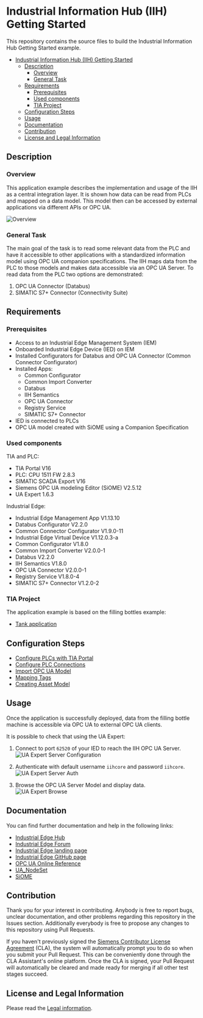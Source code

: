 # Industrial Information Hub (IIH) Getting Started
This repository contains the source files to build the Industrial Information Hub Getting Started example.

- [Industrial Information Hub (IIH) Getting Started](#industrial-information-hub-iih-getting-started)
  - [Description](#description)
    - [Overview](#overview)
    - [General Task](#general-task)
  - [Requirements](#requirements)
    - [Prerequisites](#prerequisites)
    - [Used components](#used-components)
    - [TIA Project](#tia-project)
  - [Configuration Steps](#configuration-steps)
  - [Usage](#usage)
  - [Documentation](#documentation)
  - [Contribution](#contribution)
  - [License and Legal Information](#license-and-legal-information)

## Description
### Overview
This application example describes the implementation and usage of the IIH as a central integration layer. It is shown how data can be read from PLCs and mapped on a data model. This model then can be accessed by external applications via different APIs or OPC UA.

![Overview](docs/graphics/overview.png)

### General Task
The main goal of the task is to read some relevant data from the PLC and have it accessible to other applications with a standardized information model using OPC UA companion specifications. The IIH maps data from the PLC to those models and makes data accessible via an OPC UA Server.
To read data from the PLC two options are demonstrated: 
1. OPC UA Connector (Databus)
2. SIMATIC S7+ Connector (Connectivity Suite)     

## Requirements
### Prerequisites
- Access to an Industrial Edge Management System (IEM)
- Onboarded Industrial Edge Device (IED) on IEM
- Installed Configurators for Databus and OPC UA Connector (Common Connector Configurator)
- Installed Apps:
  - Common Configurator
  - Common Import Converter 
  - Databus
  - IIH Semantics 
  - OPC UA Connector
  - Registry Service
  - SIMATIC S7+ Connector
- IED is connected to PLCs
- OPC UA model created with SiOME using a Companion Specification

### Used components
TIA and PLC:
- TIA Portal V16
- PLC: CPU 1511 FW 2.8.3
- SIMATIC SCADA Export V16
- Siemens OPC UA modeling Editor (SiOME) V2.5.12
- UA Expert 1.6.3
  
Industrial Edge:
- Industrial Edge Management App V1.13.10
- Databus Configurator V2.2.0
- Common Connector Configurator V1.9.0-11
- Industrial Edge Virtual Device V1.12.0.3-a
- Common Configurator V1.8.0
- Common Import Converter V2.0.0-1
- Databus V2.2.0
- IIH Semantics V1.8.0
- OPC UA Connector V2.0.0-1
- Registry Service V1.8.0-4
- SIMATIC S7+ Connector V1.2.0-2

### TIA Project
The application example is based on the filling bottles example:
- [Tank application](https://github.com/industrial-edge/miscellaneous/tree/main/tank%20application)

## Configuration Steps
- [Configure PLCs with TIA Portal](docs/Installation.md#configure-plcs-with-tia-portal)
- [Configure PLC Connections](docs/Installation.md#configure-plc-connections)
- [Import OPC UA Model](docs/Installation.md#import-opc-ua-model)
- [Mapping Tags](docs/Installation.md#mapping-tags)
- [Creating Asset Model](docs/Installation.md#creating-asset-model)

## Usage
Once the application is successfully deployed, data from the filling bottle machine is accessible via OPC UA to external OPC UA clients.

It is possible to check that using the UA Expert:

1. Connect to port `62520` of your IED to reach the IIH OPC UA Server.  
![UA Expert Server Configuration](docs/graphics/uaexpert_server.png)

2. Authenticate with default username `iihcore` and password `iihcore`.   
![UA Expert Server Auth](docs/graphics/uaexpert_auth_settings.png)

3. Browse the OPC UA Server Model and display data.   
![UA Expert Browse](docs/graphics/uaexpert_browse.png)

## Documentation
You can find further documentation and help in the following links:

- [Industrial Edge Hub](https://iehub.eu1.edge.siemens.cloud/#/documentation)
- [Industrial Edge Forum](https://www.siemens.com/industrial-edge-forum)
- [Industrial Edge landing page](https://new.siemens.com/global/en/products/automation/topic-areas/industrial-edge/simatic-edge.html)
- [Industrial Edge GitHub page](https://github.com/industrial-edge)
- [OPC UA Online Reference](https://reference.opcfoundation.org/)
- [UA_NodeSet](https://github.com/OPCFoundation/UA-Nodeset)
- [SiOME](https://support.industry.siemens.com/cs/es/en/view/109755133)

## Contribution
Thank you for your interest in contributing. Anybody is free to report bugs, unclear documentation, and other problems regarding this repository in the Issues section.
Additionally everybody is free to propose any changes to this repository using Pull Requests.

If you haven't previously signed the [Siemens Contributor License Agreement](https://cla-assistant.io/industrial-edge/) (CLA), the system will automatically prompt you to do so when you submit your Pull Request. This can be conveniently done through the CLA Assistant's online platform. Once the CLA is signed, your Pull Request will automatically be cleared and made ready for merging if all other test stages succeed.

## License and Legal Information
Please read the [Legal information](LICENSE.md).

